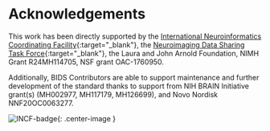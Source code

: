 ---
---

# Acknowledgements

This work has been directly supported by the 
[International Neuroinformatics Coordinating Facility](https://www.incf.org/){:target="_blank"},
the [Neuroimaging Data Sharing Task Force](https://web.archive.org/web/20170813183704/http://wiki.incf.org/mediawiki/index.php/Neuroimaging_Task_Force){:target="_blank"}, 
the Laura and John Arnold Foundation, 
NIMH Grant R24MH114705, 
NSF grant OAC-1760950.

Additionally, BIDS Contributors are able to support maintenance and further development of the standard thanks to support from 
NIH BRAIN Initiative grant(s) (MH002977, MH117179, MH126699),
and Novo Nordisk NNF20OC0063277.


![INCF-badge](./assets/img/incf-badge_281x210.png){: .center-image }

